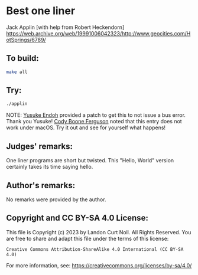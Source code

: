 # Best one liner

Jack Applin [with help from Robert Heckendorn]  
<https://web.archive.org/web/19991006042323/http://www.geocities.com/HotSprings/6789/>

## To build:

```sh
make all
```

## Try:

```sh
./applin
```

NOTE: [Yusuke Endoh](/winners.html#Yusuke_Endoh) provided a patch to get this to
not issue a bus error. Thank you Yusuke! [Cody Boone
Ferguson](/winners.html#Cody_Boone_Ferguson) noted that this entry does not work
under macOS. Try it out and see for yourself what happens!


## Judges' remarks:

One liner programs are short but twisted.  This "Hello, World" version
certainly takes its time saying hello.

## Author's remarks:

No remarks were provided by the author.

## Copyright and CC BY-SA 4.0 License:

This file is Copyright (c) 2023 by Landon Curt Noll.  All Rights Reserved.
You are free to share and adapt this file under the terms of this license:

    Creative Commons Attribution-ShareAlike 4.0 International (CC BY-SA 4.0)

For more information, see: https://creativecommons.org/licenses/by-sa/4.0/
